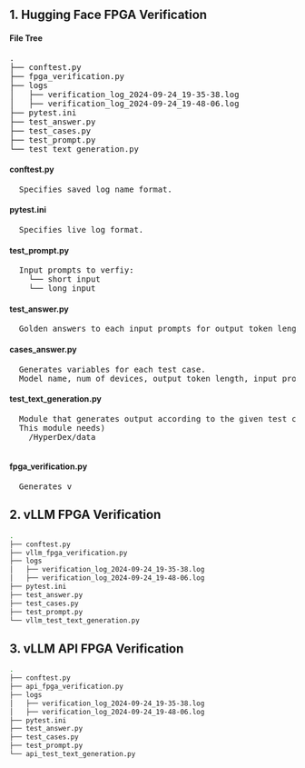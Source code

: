 ## 1. Hugging Face FPGA Verification

#### File Tree
<pre>
.
├── conftest.py
├── fpga_verification.py
├── logs
│   ├── verification_log_2024-09-24_19-35-38.log
│   ├── verification_log_2024-09-24_19-48-06.log
├── pytest.ini
├── test_answer.py
├── test_cases.py
├── test_prompt.py
└── test_text_generation.py
</pre>
#### conftest.py
<pre>
  Specifies saved log name format.
</pre>

#### pytest.ini
<pre>
  Specifies live log format.
</pre>

#### test_prompt.py
<pre>
  Input prompts to verfiy:
    └── short input
    └── long input
</pre>

#### test_answer.py
<pre>
  Golden answers to each input prompts for output token length of 100, 200, 400, 600, 800, 1000, 1200.
</pre>

#### cases_answer.py
<pre>
  Generates variables for each test case.
  Model name, num of devices, output token length, input prompt, golden answer,...are saved in each test case variable.
</pre>

#### test_text_generation.py
<pre>
  Module that generates output according to the given test case.
  This module needs)
    /HyperDex/data
  
</pre>

#### fpga_verification.py
<pre>
  Generates v
</pre>





## 2. vLLM FPGA Verification
```bash
.
├── conftest.py
├── vllm_fpga_verification.py
├── logs
│   ├── verification_log_2024-09-24_19-35-38.log
│   ├── verification_log_2024-09-24_19-48-06.log
├── pytest.ini
├── test_answer.py
├── test_cases.py
├── test_prompt.py
└── vllm_test_text_generation.py
```

## 3. vLLM API FPGA Verification
```bash
.
├── conftest.py
├── api_fpga_verification.py
├── logs
│   ├── verification_log_2024-09-24_19-35-38.log
│   ├── verification_log_2024-09-24_19-48-06.log
├── pytest.ini
├── test_answer.py
├── test_cases.py
├── test_prompt.py
└── api_test_text_generation.py
```

